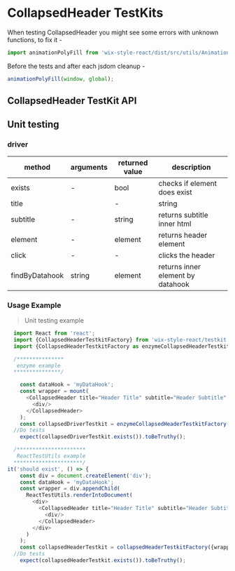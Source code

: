 # CollapsedHeader TestKits

When testing CollapsedHeader you might see some errors with unknown functions, to fix it -

```js
import animationPolyFill from 'wix-style-react/dist/src/utils/AnimationPolyfill';
```

Before the tests and after each jsdom cleanup -

```js
animationPolyFill(window, global);
```

## CollapsedHeader TestKit API

## Unit testing

### driver

| method         | arguments | returned value | description                       |
| -------------- | --------- | -------------- | --------------------------------- |
| exists         | -         | bool           | checks if element does exist      |
| title          |           | -              | string                            | returns title inner html |
| subtitle       | -         | string         | returns subtitle inner html       |
| element        | -         | element        | returns header element            |
| click          | -         | -              | clicks the header                 |
| findByDatahook | string    | element        | returns inner element by datahook |

### Usage Example

> Unit testing example

```javascript
  import React from 'react';
  import {CollapsedHeaderTestkitFactory} from 'wix-style-react/testkit';
  import {CollapsedHeaderTestkitFactory as enzymeCollapsedHeaderTestkitFactory} from 'wix-style-react/testkit/enzyme';

  /***************
   enzyme example
  ***************/

    const dataHook = 'myDataHook';
    const wrapper = mount(
      <CollapsedHeader title="Header Title" subtitle="Header Subtitle" dataHook={dataHook}>
        <div/>
      </CollapsedHeader>
    );
    const collapsedDriverTestkit = enzymeCollapsedHeaderTestkitFactory({wrapper, dataHook});
  //Do tests
    expect(collapsedDriverTestkit.exists()).toBeTruthy();

  /**********************
   ReactTestUtils example
  **********************/
it('should exist', () => {
    const div = document.createElement('div');
    const dataHook = 'myDataHook';
    const wrapper = div.appendChild(
      ReactTestUtils.renderIntoDocument(
        <div>
          <CollapsedHeader title="Header Title" subtitle="Header Subtitle" dataHook={dataHook}>
            <div/>
          </CollapsedHeader>
        </div>
      )
    );
    const collapsedHeaderTestkit = collapsedHeaderTestkitFactory({wrapper, dataHook});
  //Do tests
    expect(collapsedHeaderTestkit.exists()).toBeTruthy();
```
